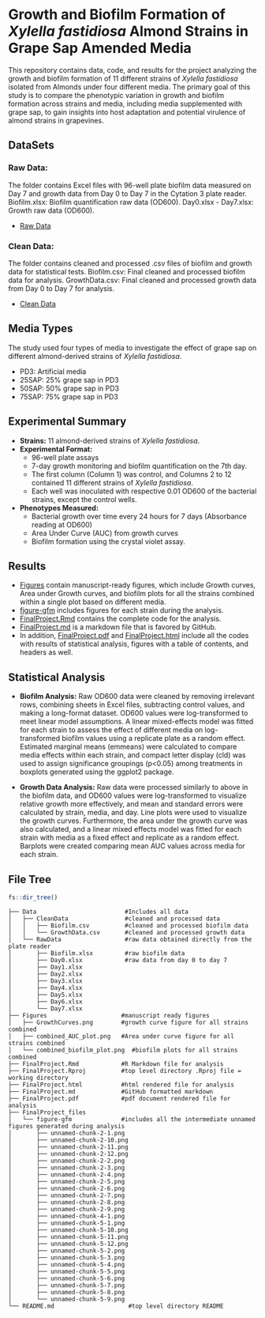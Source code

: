 

# Growth and Biofilm Formation of *Xylella fastidiosa* Almond Strains in Grape Sap Amended Media
This repository contains data, code, and results for the project analyzing the growth and biofilm formation of 11 different strains of *Xylella fastidiosa* isolated from Almonds under four different media. The primary goal of this study is to compare the phenotypic variation in growth and biofilm formation across strains and media, including media supplemented with grape sap, to gain insights into host adaptation and potential virulence of almond strains in grapevines.
## DataSets
### Raw Data: 
The folder contains Excel files with 96-well plate biofilm data measured on Day 7 and growth data from Day 0 to Day 7 in the Cytation 3 plate reader.
Biofilm.xlsx: Biofilm quantification raw data (OD600).
Day0.xlsx - Day7.xlsx: Growth raw data (OD600).
- [Raw Data](Data/RawData)
### Clean Data: 
The folder contains cleaned and processed .csv files of biofilm and growth data for statistical tests.
Biofilm.csv: Final cleaned and processed biofilm data for analysis.
GrowthData.csv: Final cleaned and processed growth data from Day 0 to Day 7 for analysis.
- [Clean Data](Data/CleanData)
## Media Types
The study used four types of media to investigate the effect of grape sap on different almond-derived strains of *Xylella fastidiosa*.
-	PD3: Artificial media
-	25SAP: 25% grape sap in PD3
-	50SAP: 50% grape sap in PD3
-	75SAP: 75% grape sap in PD3
## Experimental Summary
*	**Strains:** 11 almond-derived strains of *Xylella fastidiosa*.
*	**Experimental Format:**
    -	96-well plate assays
    -	7-day growth monitoring and biofilm quantification on the 7th day.
    -	The first column (Column 1) was control, and Columns 2 to 12 contained 11 different strains of *Xylella fastidiosa*.
    -	Each well was inoculated with respective 0.01 OD600 of the bacterial strains, except the control wells.
*	**Phenotypes Measured:**
    -	Bacterial growth over time every 24 hours for 7 days (Absorbance reading at OD600)
    -	Area Under Curve (AUC) from growth curves
    -	Biofilm formation using the crystal violet assay.
## Results
-	[Figures](Figures) contain manuscript-ready figures, which include Growth curves, Area under Growth curves, and biofilm plots for all the strains combined within a single plot based on different media. 
- [figure-gfm](FinalProject_files/figure-gfm) includes figures for each strain during the analysis.
-	[FinalProject.Rmd](FinalProject.Rmd) contains the complete code for the analysis.
-	[FinalProject.md](FinalProject.md) is a markdown file that is favored by GitHub.
-	In addition, [FinalProject.pdf](FinalProject.pdf) and [FinalProject.html](FinalProject.html) include all the codes with results of statistical analysis, figures with a table of contents, and headers as well.
## Statistical Analysis
-	**Biofilm Analysis:**
Raw OD600 data were cleaned by removing irrelevant rows, combining sheets in Excel files, subtracting control values, and making a long-format dataset. OD600 values were log-transformed to meet linear model assumptions. A linear mixed-effects model was fitted for each strain to assess the effect of different media on log-transformed biofilm values using a replicate plate as a random effect. Estimated marginal means (emmeans) were calculated to compare media effects within each strain, and compact letter display (cld) was used to assign significance groupings (p<0.05) among treatments in boxplots generated using the ggplot2 package.

-	**Growth Data Analysis:** 
Raw data were processed similarly to above in the biofilm data, and OD600 values were log-transformed to visualize relative growth more effectively, and mean and standard errors were calculated by strain, media, and day. Line plots were used to visualize the growth curves. Furthermore, the area under the growth curve was also calculated, and a linear mixed effects model was fitted for each strain with media as a fixed effect and replicate as a random effect. Barplots were created comparing mean AUC values across media for each strain.

## File Tree

```r
fs::dir_tree()
```

```
├── Data                         #Includes all data
│   ├── CleanData                #cleaned and processed data
│   │   ├── Biofilm.csv          #cleaned and processed biofilm data
│   │   └── GrowthData.csv       #cleaned and processed growth data
│   └── RawData                  #raw data obtained directly from the plate reader
│       ├── Biofilm.xlsx         #raw biofilm data
│       ├── Day0.xlsx            #raw data from day 0 to day 7
│       ├── Day1.xlsx
│       ├── Day2.xlsx
│       ├── Day3.xlsx
│       ├── Day4.xlsx
│       ├── Day5.xlsx
│       ├── Day6.xlsx
│       └── Day7.xlsx
├── Figures                     #manuscript ready figures 
│   ├── GrowthCurves.png        #growth curve figure for all strains combined
│   ├── combined_AUC_plot.png   #Area under curve figure for all strains combined
│   └── combined_biofilm_plot.png  #biofilm plots for all strains combined
├── FinalProject.Rmd            #R Markdown file for analysis
├── FinalProject.Rproj          #top level directory .Rproj file = working directory
├── FinalProject.html           #html rendered file for analysis
├── FinalProject.md             #GitHub formatted markdown
├── FinalProject.pdf            #pdf document rendered file for analysis
├── FinalProject_files  
│   └── figure-gfm              #includes all the intermediate unnamed figures generated during analysis
│       ├── unnamed-chunk-2-1.png
│       ├── unnamed-chunk-2-10.png
│       ├── unnamed-chunk-2-11.png
│       ├── unnamed-chunk-2-12.png
│       ├── unnamed-chunk-2-2.png
│       ├── unnamed-chunk-2-3.png
│       ├── unnamed-chunk-2-4.png
│       ├── unnamed-chunk-2-5.png
│       ├── unnamed-chunk-2-6.png
│       ├── unnamed-chunk-2-7.png
│       ├── unnamed-chunk-2-8.png
│       ├── unnamed-chunk-2-9.png
│       ├── unnamed-chunk-4-1.png
│       ├── unnamed-chunk-5-1.png
│       ├── unnamed-chunk-5-10.png
│       ├── unnamed-chunk-5-11.png
│       ├── unnamed-chunk-5-12.png
│       ├── unnamed-chunk-5-2.png
│       ├── unnamed-chunk-5-3.png
│       ├── unnamed-chunk-5-4.png
│       ├── unnamed-chunk-5-5.png
│       ├── unnamed-chunk-5-6.png
│       ├── unnamed-chunk-5-7.png
│       ├── unnamed-chunk-5-8.png
│       └── unnamed-chunk-5-9.png
└── README.md                     #top level directory README
```

